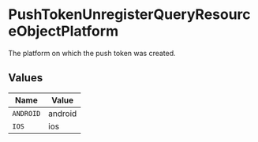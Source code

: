 # PushTokenUnregisterQueryResourceObjectPlatform

The platform on which the push token was created.


## Values

| Name      | Value     |
| --------- | --------- |
| `ANDROID` | android   |
| `IOS`     | ios       |